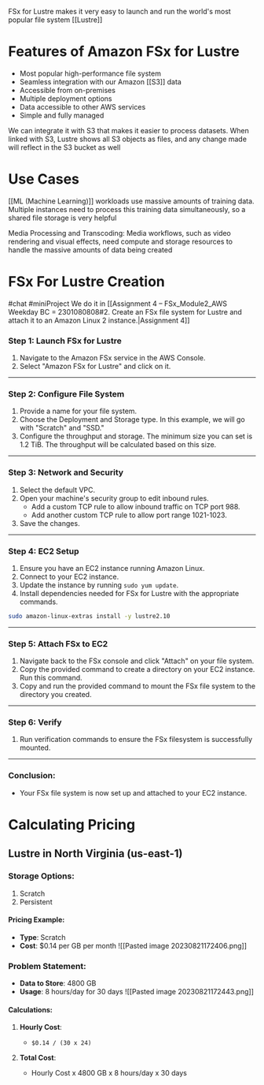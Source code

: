 FSx for Lustre makes it very easy to launch and run the world's most popular file system [[Lustre]]

# Features of Amazon FSx for Lustre

- Most popular high-performance file system
- Seamless integration with our Amazon [[S3]] data
- Accessible from on-premises
- Multiple deployment options
- Data accessible to other AWS services
- Simple and fully managed

We can integrate it with S3 that makes it easier to process datasets. When linked with S3, Lustre shows all S3 objects as files, and any change made will reflect in the S3 bucket as well

# Use Cases


[[ML (Machine Learning)]] 
workloads use massive amounts of training data. Multiple instances need to process this training data simultaneously, so a shared file storage is very helpful

Media Processing and Transcoding:
Media workflows, such as video rendering and visual effects, need compute and storage resources to handle the massive amounts of data being created

# FSx For Lustre Creation
#chat #miniProject 
We do it in [[Assignment 4 – FSx_Module2_AWS Weekday BC = 2301080808#2. Create an FSx file system for Lustre and attach it to an Amazon Linux 2 instance.|Assignment 4]]

### Step 1: Launch FSx for Lustre

1. Navigate to the Amazon FSx service in the AWS Console.
2. Select "Amazon FSx for Lustre" and click on it.

---

### Step 2: Configure File System

1. Provide a name for your file system.
2. Choose the Deployment and Storage type. In this example, we will go with "Scratch" and "SSD."
3. Configure the throughput and storage. The minimum size you can set is 1.2 TiB. The throughput will be calculated based on this size.

---

### Step 3: Network and Security

1. Select the default VPC.
2. Open your machine's security group to edit inbound rules.
    - Add a custom TCP rule to allow inbound traffic on TCP port 988.
    - Add another custom TCP rule to allow port range 1021-1023.
3. Save the changes.

---

### Step 4: EC2 Setup

1. Ensure you have an EC2 instance running Amazon Linux.
2. Connect to your EC2 instance.
3. Update the instance by running `sudo yum update`.
4. Install dependencies needed for FSx for Lustre with the appropriate commands. 
```bash
sudo amazon-linux-extras install -y lustre2.10
```
   

---

### Step 5: Attach FSx to EC2

1. Navigate back to the FSx console and click "Attach" on your file system.
2. Copy the provided command to create a directory on your EC2 instance. Run this command.
3. Copy and run the provided command to mount the FSx file system to the directory you created.

---

### Step 6: Verify

1. Run verification commands to ensure the FSx filesystem is successfully mounted.

---

### Conclusion:

- Your FSx file system is now set up and attached to your EC2 instance.


# Calculating Pricing

## Lustre in North Virginia (us-east-1)
### Storage Options:

1. Scratch
2. Persistent

#### Pricing Example:

- **Type**: Scratch 
- **Cost**: $0.14 per GB per month
![[Pasted image 20230821172406.png]]
### Problem Statement:

- **Data to Store**: 4800 GB
- **Usage**: 8 hours/day for 30 days
![[Pasted image 20230821172443.png]]
#### Calculations:

1. **Hourly Cost**: 
    - `$0.14 / (30 x 24)`
  
2. **Total Cost**: 
    - Hourly Cost x 4800 GB x 8 hours/day x 30 days
